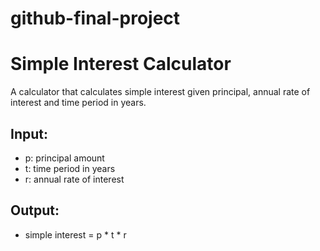 # github-final-project
# Simple Interest Calculator

A calculator that calculates simple interest given principal, annual rate of interest and time period in years.

## Input:
   - p: principal amount
   - t: time period in years
   - r: annual rate of interest

## Output:
   - simple interest = p * t * r
